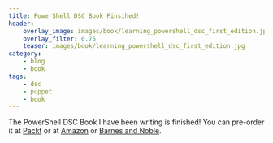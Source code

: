 ```yaml
---
title: PowerShell DSC Book Finsihed!
header:
    overlay_image: images/book/learning_powershell_dsc_first_edition.jpg
    overlay_filter: 0.75
    teaser: images/book/learning_powershell_dsc_first_edition.jpg
category:
    - blog
    - book
tags:
    - dsc
    - puppet
    - book
---
```


The PowerShell DSC Book I have been writing is finished! You can pre-order it at [Packt](https://www.packtpub.com/networking-and-servers/learning-powershell-dsc) or at [Amazon](http://www.amazon.com/Learning-PowerShell-DSC-James-Pogran-ebook/dp/B010T266PG/ref=sr_1_1?ie=UTF8&qid=1442681865&sr=8-1&keywords=learning+powershell+dsc) or [Barnes and Noble](http://www.barnesandnoble.com/w/learning-powershell-dsc-james-pogran/1122258456?ean=9781783980703).
